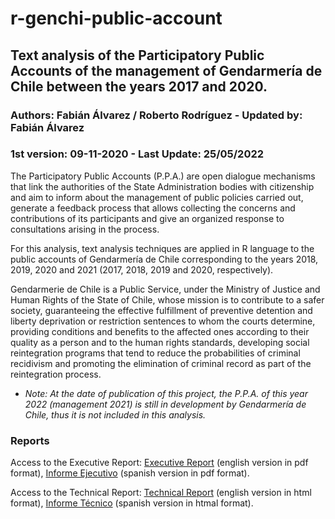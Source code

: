 # r-genchi-public-account

## Text analysis of the Participatory Public Accounts of the management of Gendarmería de Chile between the years 2017 and 2020.

### Authors: Fabián Álvarez / Roberto Rodríguez - Updated by: Fabián Álvarez

### 1st version: 09-11-2020 - Last Update: 25/05/2022

The Participatory Public Accounts (P.P.A.) are open dialogue mechanisms that link the authorities of the State Administration bodies with citizenship and aim to inform about the management of public policies carried out, generate a feedback process that allows collecting the concerns and contributions of its participants and give an organized response to consultations arising in the process.

For this analysis, text analysis techniques are applied in R language to the public accounts of Gendarmería de Chile corresponding to the years 2018, 2019, 2020 and 2021 (2017, 2018, 2019 and 2020, respectively).

Gendarmerie de Chile is a Public Service, under the Ministry of Justice and Human Rights of the State of Chile, whose mission is to contribute to a safer society, guaranteeing the effective fulfillment of preventive detention and liberty deprivation or restriction sentences to whom the courts determine, providing conditions and benefits to the affected ones according to their quality as a person and to the human rights standards, developing social reintegration programs that tend to reduce the probabilities of criminal recidivism and promoting the elimination of criminal record as part of the reintegration process.

- *Note: At the date of publication of this project, the P.P.A. of this year 2022 (management 2021) is still in development by Gendarmería de Chile, thus it is not included in this analysis.*

### Reports

Access to the Executive Report: [Executive Report](https://github.com/fa-alvarez/r-genchi-public-account/blob/main/output/executive-reports/genchi-executive-report_en.pdf) (english version in pdf format), [Informe Ejecutivo](https://github.com/fa-alvarez/r-genchi-public-account/blob/main/output/executive-reports/genchi-executive-report_es.pdf) (spanish version in pdf format).

Access to the Technical Report: [Technical Report](https://htmlpreview.github.io/?https://raw.githubusercontent.com/fa-alvarez/r-genchi-public-account/main/output/technical-reports/genchi-technical-report_en.html) (english version in html format), [Informe Técnico](https://htmlpreview.github.io/?https://raw.githubusercontent.com/fa-alvarez/r-genchi-public-account/main/output/technical-reports/genchi-technical-report_es.html) (spanish version in htmal format).
